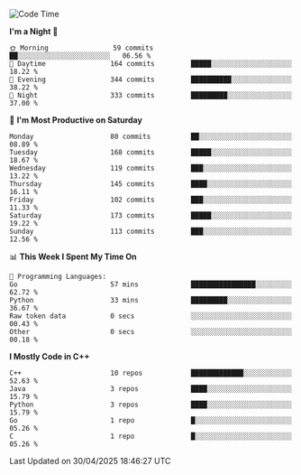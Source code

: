 <!--START_SECTION:waka-->
![Code Time](http://img.shields.io/badge/Code%20Time-356%20hrs%2015%20mins-blue)

**I'm a Night 🦉** 

```text
🌞 Morning                59 commits          ██░░░░░░░░░░░░░░░░░░░░░░░   06.56 % 
🌆 Daytime                164 commits         █████░░░░░░░░░░░░░░░░░░░░   18.22 % 
🌃 Evening                344 commits         ██████████░░░░░░░░░░░░░░░   38.22 % 
🌙 Night                  333 commits         █████████░░░░░░░░░░░░░░░░   37.00 % 
```
📅 **I'm Most Productive on Saturday** 

```text
Monday                   80 commits          ██░░░░░░░░░░░░░░░░░░░░░░░   08.89 % 
Tuesday                  168 commits         █████░░░░░░░░░░░░░░░░░░░░   18.67 % 
Wednesday                119 commits         ███░░░░░░░░░░░░░░░░░░░░░░   13.22 % 
Thursday                 145 commits         ████░░░░░░░░░░░░░░░░░░░░░   16.11 % 
Friday                   102 commits         ███░░░░░░░░░░░░░░░░░░░░░░   11.33 % 
Saturday                 173 commits         █████░░░░░░░░░░░░░░░░░░░░   19.22 % 
Sunday                   113 commits         ███░░░░░░░░░░░░░░░░░░░░░░   12.56 % 
```


📊 **This Week I Spent My Time On** 

```text
💬 Programming Languages: 
Go                       57 mins             ████████████████░░░░░░░░░   62.72 % 
Python                   33 mins             █████████░░░░░░░░░░░░░░░░   36.67 % 
Raw token data           0 secs              ░░░░░░░░░░░░░░░░░░░░░░░░░   00.43 % 
Other                    0 secs              ░░░░░░░░░░░░░░░░░░░░░░░░░   00.18 % 
```

**I Mostly Code in C++** 

```text
C++                      10 repos            █████████████░░░░░░░░░░░░   52.63 % 
Java                     3 repos             ████░░░░░░░░░░░░░░░░░░░░░   15.79 % 
Python                   3 repos             ████░░░░░░░░░░░░░░░░░░░░░   15.79 % 
Go                       1 repo              █░░░░░░░░░░░░░░░░░░░░░░░░   05.26 % 
C                        1 repo              █░░░░░░░░░░░░░░░░░░░░░░░░   05.26 % 
```




 Last Updated on 30/04/2025 18:46:27 UTC
<!--END_SECTION:waka-->
